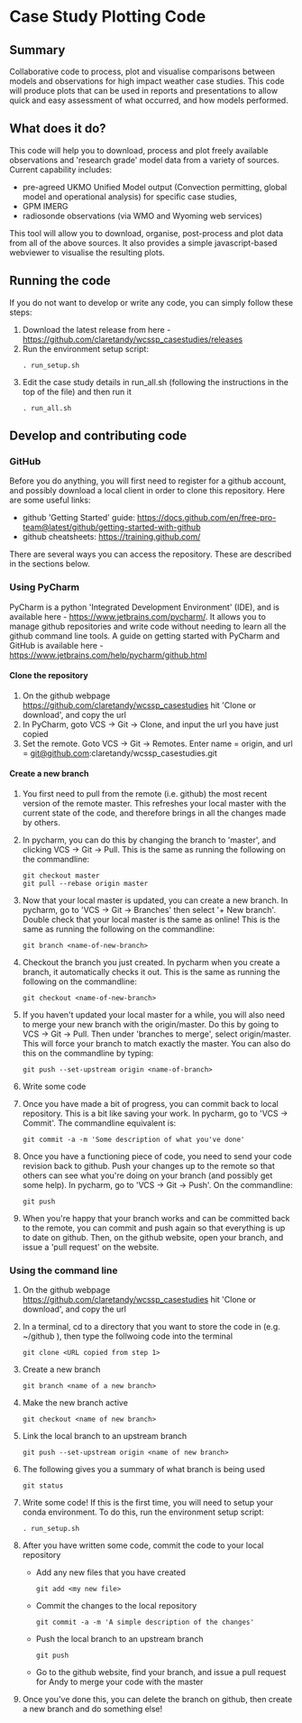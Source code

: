 
# Case Study Plotting Code

## Summary
Collaborative code to process, plot and visualise comparisons between models and observations for high impact weather case studies. This code will produce plots that can be used in reports and presentations to allow quick and easy assessment of what occurred, and how models performed.

## What does it do?
This code will help you to download, process and plot freely available observations and 'research grade' model data from a variety of sources. Current capability includes:
- pre-agreed UKMO Unified Model output (Convection permitting, global model and operational analysis) for specific case studies, 
- GPM IMERG
- radiosonde observations (via WMO and Wyoming web services)

This tool will allow you to download, organise, post-process and plot data from all of the above sources. It also provides a simple javascript-based webviewer to visualise the resulting plots.


## Running the code
If you do not want to develop or write any code, you can simply follow these steps:
1. Download the latest release from here - https://github.com/claretandy/wcssp_casestudies/releases
2. Run the environment setup script:
    ```commandline
    . run_setup.sh
    ```
3. Edit the case study details in run_all.sh (following the instructions in the top of the file) and then run it
    ```commandline
    . run_all.sh
    ```


## Develop and contributing code 

### GitHub
Before you do anything, you will first need to register for a github account, and possibly download a local client in order to clone this repository. Here are some useful links:
- github 'Getting Started' guide: https://docs.github.com/en/free-pro-team@latest/github/getting-started-with-github
- github cheatsheets: https://training.github.com/

There are several ways you can access the repository. These are described in the sections below.

### Using PyCharm
PyCharm is a python 'Integrated Development Environment' (IDE), and is available here - https://www.jetbrains.com/pycharm/. It allows you to manage github repositories and write code without needing to learn all the github command line tools. A guide on getting started with PyCharm and GitHub is available here - https://www.jetbrains.com/help/pycharm/github.html

#### Clone the repository
1. On the github webpage https://github.com/claretandy/wcssp_casestudies hit 'Clone or download', and copy the url
2. In PyCharm, goto VCS -> Git -> Clone, and input the url you have just copied
3. Set the remote. Goto VCS -> Git -> Remotes. Enter name = origin, and url = git@github.com:claretandy/wcssp_casestudies.git

#### Create a new branch
1. You first need to pull from the remote (i.e. github) the most recent version of the remote master. This refreshes your local master with the current state of the code, and therefore brings in all the changes made by others.
2. In pycharm, you can do this by changing the branch to 'master', and clicking VCS -> Git -> Pull. This is the same as running the following on the commandline:
    ```commandline
    git checkout master
    git pull --rebase origin master
    ```
3. Now that your local master is updated, you can create a new branch. In pycharm, go to 'VCS -> Git -> Branches' then select '+ New branch'. Double check that your local master is the same as online! This is the same as running the following on the commandline:
    ```commandline
    git branch <name-of-new-branch>
    ```

4. Checkout the branch you just created. In pycharm when you create a branch, it automatically checks it out. This is the same as running the following on the commandline:
    ```commandline
    git checkout <name-of-new-branch>
    ```

5. If you haven't updated your local master for a while, you will also need to merge your new branch with the origin/master. Do this by going to VCS -> Git -> Pull. Then under 'branches to merge', select origin/master. This will force your branch to match exactly the master. You can also do this on the commandline by typing:
    ```commandline
    git push --set-upstream origin <name-of-branch>
    ```
        
6. Write some code

7. Once you have made a bit of progress, you can commit back to local repository. This is a bit like saving your work. In pycharm, go to  'VCS -> Commit'. The commandline equivalent is:
    ```commandline
    git commit -a -m 'Some description of what you've done'
    ```
        
8. Once you have a functioning piece of code, you need to send your code revision back to github. Push your changes up to the remote so that others can see what you're doing on your branch (and possibly get some help). In pycharm, go to 'VCS -> Git -> Push'. On the commandline:
    ```commandline
    git push
    ```
        
9. When you're happy that your branch works and can be committed back to the remote, you can commit and push again so that everything is up to date on github. Then, on the github website, open your branch, and issue a 'pull request' on the website.


### Using the command line
1. On the github webpage https://github.com/claretandy/wcssp_casestudies hit 'Clone or download', and copy the url

2. In a terminal, cd to a directory that you want to store the code in (e.g. ~/github ), then type the follwoing code into the terminal
    ```commandline
    git clone <URL copied from step 1>
    ```

3. Create a new branch
    ```commandline
    git branch <name of a new branch>
    ```

4. Make the new branch active
    ```commandline
    git checkout <name of new branch>
    ```

5. Link the local branch to an upstream branch
    ```commandline
    git push --set-upstream origin <name of new branch>
    ```

6. The following gives you a summary of what branch is being used
    ```commandline
    git status
    ```

7. Write some code! If this is the first time, you will need to setup your conda environment. To do this, run the environment setup script:
    ```commandline
    . run_setup.sh
    ```

8. After you have written some code, commit the code to your local repository
    - Add any new files that you have created
        ```commandline
        git add <my new file>
        ```

    - Commit the changes to the local repository
        ```commandline
        git commit -a -m 'A simple description of the changes'
        ```

    - Push the local branch to an upstream branch
        ```commandline
        git push
        ```

    - Go to the github website, find your branch, and issue a pull request for Andy to merge your code with the master

9. Once you've done this, you can delete the branch on github, then create a new branch and do something else!

